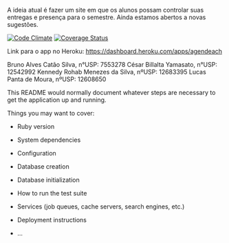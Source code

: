 A ideia atual é fazer um site em que os alunos possam controlar suas entregas e presença para o semestre. Ainda estamos abertos a novas sugestões.

[![Code Climate](https://codeclimate.com/github/KennedyRMenezes/ESI.png)](https://codeclimate.com/github/KennedyRMenezes/ESI)
[![Coverage Status](https://coveralls.io/repos/github/bcatao92/ESI/badge.svg?branch=main)](https://coveralls.io/github/bcatao92/ESI?branch=main)

Link para o app no Heroku: https://dashboard.heroku.com/apps/agendeach

Bruno Alves Catão Silva, n°USP: 7553278
César Billalta Yamasato, n°USP: 12542992 
Kennedy Rohab Menezes da Silva, nºUSP: 12683395
Lucas Panta de Moura, nºUSP: 12608650

This README would normally document whatever steps are necessary to get the
application up and running.

Things you may want to cover:

* Ruby version

* System dependencies

* Configuration

* Database creation

* Database initialization

* How to run the test suite

* Services (job queues, cache servers, search engines, etc.)

* Deployment instructions

* ...
